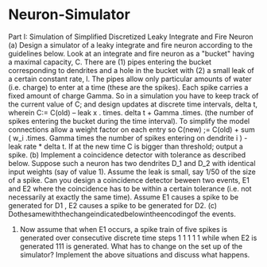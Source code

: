 # Neuron-Simulator

Part I: Simulation of Simplified Discretized Leaky Integrate and Fire Neuron(a) Design a simulator of a leaky integrate and fire neuron according to the guidelines below.Look at an integrate and fire neuron as a "bucket" having a maximal capacity, C. There are (1) pipes entering the bucket corresponding to dendrites and a hole in the bucket with (2) a small leak of a certain constant rate, l. The pipes allow only particular amounts of water (i.e. charge) to enter at a time (these are the spikes). Each spike carries a fixed amount of charge Gamma.So in a simulation you have to keep track of the current value of C; and design updates at discrete time intervals, delta t, wherein C:= C(old) – leak x . times. delta t + Gamma .times. (the number of spikes entering the bucket during the time interval). To simplify the model connections allow a weight factor on each entry so C(new) ;= C(old) + sum ( w_i .times. Gamma times the number of spikes entering on dendrite i ) - leak rate * delta t.If at the new time C is bigger than threshold; output a spike.(b) Implement a coincidence detector with tolerance as describedbelow.Suppose such a neuron has two dendrites D_1 and D_2 with identical input weights (say of value 1). Assume the leak is small, say 1/50 of the size of a spike. Can you design a coincidence detector beween two events, E1 and E2 where the coincidence has to be within a certain tolerance (i.e. not necessarily at exactly the same time). Assume E1 causes a spike to be generated for D1 , E2 causes a spike to be generated for D2.(c) Dothesamewiththechangeindicatedbelowintheencodingof the events.1) Now assume that when E1 occurs, a spike train of five spikes is generated over consecutive discrete time steps 1 1 1 1 1 while
when E2 is generated 111 is generated. What has to change on the set up of the simulator?Implement the above situations and discuss what happens.
